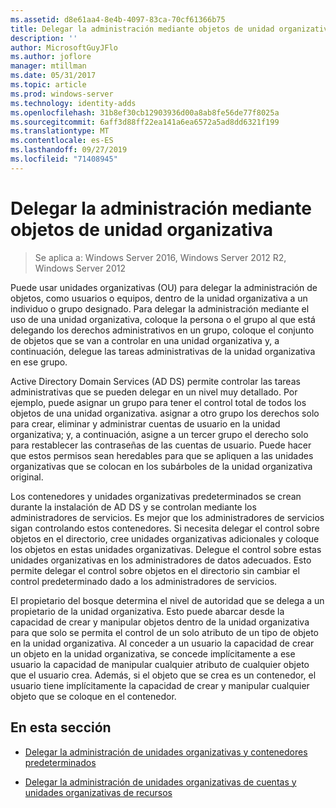 ```yaml
---
ms.assetid: d8e61aa4-8e4b-4097-83ca-70cf61366b75
title: Delegar la administración mediante objetos de unidad organizativa
description: ''
author: MicrosoftGuyJFlo
ms.author: joflore
manager: mtillman
ms.date: 05/31/2017
ms.topic: article
ms.prod: windows-server
ms.technology: identity-adds
ms.openlocfilehash: 31b8ef30cb12903936d00a8ab8fe56de77f8025a
ms.sourcegitcommit: 6aff3d88ff22ea141a6ea6572a5ad8dd6321f199
ms.translationtype: MT
ms.contentlocale: es-ES
ms.lasthandoff: 09/27/2019
ms.locfileid: "71408945"
---
```

# <a name="delegating-administration-by-using-ou-objects"></a>Delegar la administración mediante objetos de unidad organizativa

>Se aplica a: Windows Server 2016, Windows Server 2012 R2, Windows Server 2012

Puede usar unidades organizativas (OU) para delegar la administración de objetos, como usuarios o equipos, dentro de la unidad organizativa a un individuo o grupo designado. Para delegar la administración mediante el uso de una unidad organizativa, coloque la persona o el grupo al que está delegando los derechos administrativos en un grupo, coloque el conjunto de objetos que se van a controlar en una unidad organizativa y, a continuación, delegue las tareas administrativas de la unidad organizativa en ese grupo.  
  
Active Directory Domain Services (AD DS) permite controlar las tareas administrativas que se pueden delegar en un nivel muy detallado. Por ejemplo, puede asignar un grupo para tener el control total de todos los objetos de una unidad organizativa. asignar a otro grupo los derechos solo para crear, eliminar y administrar cuentas de usuario en la unidad organizativa; y, a continuación, asigne a un tercer grupo el derecho solo para restablecer las contraseñas de las cuentas de usuario. Puede hacer que estos permisos sean heredables para que se apliquen a las unidades organizativas que se colocan en los subárboles de la unidad organizativa original.  
  
Los contenedores y unidades organizativas predeterminados se crean durante la instalación de AD DS y se controlan mediante los administradores de servicios. Es mejor que los administradores de servicios sigan controlando estos contenedores. Si necesita delegar el control sobre objetos en el directorio, cree unidades organizativas adicionales y coloque los objetos en estas unidades organizativas. Delegue el control sobre estas unidades organizativas en los administradores de datos adecuados. Esto permite delegar el control sobre objetos en el directorio sin cambiar el control predeterminado dado a los administradores de servicios.  
  
El propietario del bosque determina el nivel de autoridad que se delega a un propietario de la unidad organizativa. Esto puede abarcar desde la capacidad de crear y manipular objetos dentro de la unidad organizativa para que solo se permita el control de un solo atributo de un tipo de objeto en la unidad organizativa. Al conceder a un usuario la capacidad de crear un objeto en la unidad organizativa, se concede implícitamente a ese usuario la capacidad de manipular cualquier atributo de cualquier objeto que el usuario crea. Además, si el objeto que se crea es un contenedor, el usuario tiene implícitamente la capacidad de crear y manipular cualquier objeto que se coloque en el contenedor.  
  
## <a name="in-this-section"></a>En esta sección  
  
-   [Delegar la administración de unidades organizativas y contenedores predeterminados](../../ad-ds/plan/Delegating-Administration-of-Default-Containers-and-OUs.md)  
  
-   [Delegar la administración de unidades organizativas de cuentas y unidades organizativas de recursos](../../ad-ds/plan/Delegating-Administration-of-Account-OUs-and-Resource-OUs.md)  
  



